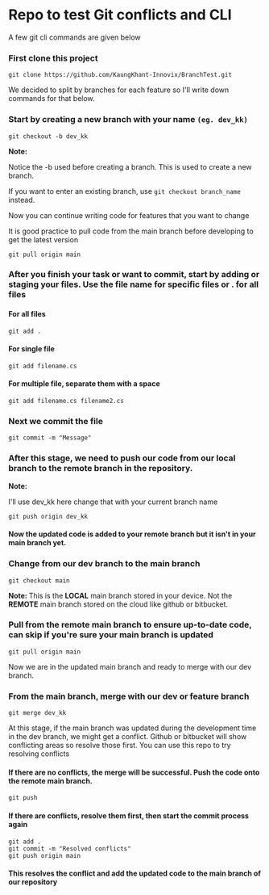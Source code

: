 <h1> Repo to test Git conflicts and CLI </h1>

<p> A few git cli commands are given below </p>

<h3>First clone this project</h3>

<pre><code>git clone https://github.com/KaungKhant-Innovix/BranchTest.git</code></pre> 

We decided to split by branches for each feature so I'll write down commands for that below.

<h3>Start by creating a new branch with your name <code>(eg. dev_kk)</code> </h3>

<pre><code>git checkout -b dev_kk</code></pre> 

<strong>Note:</strong><p> Notice the -b used before creating a branch. This is used to create a new branch. </p>
<p>If you want to enter an existing branch, use <code>git checkout branch_name</code> instead.

<br/>
<p>Now you can continue writing code for features that you want to change</p>
<p>It is good practice to pull code from the main branch before developing to get the latest version</p>

<pre><code>git pull origin main</code></pre>

<h3>After you finish your task or want to commit, start by adding or staging your files. Use the file name for specific files or . for all files</h3>

<h4>For all files</h4>
<pre><code>git add .</code></pre>

<h4>For single file</h4>
<pre><code>git add filename.cs</code></pre>

<h4>For multiple file, separate them with a space</h4>
<pre><code>git add filename.cs filename2.cs</code></pre>

<h3> Next we commit the file </h3>
<pre><code>git commit -m "Message"</code></pre>

<h3> After this stage, we need to push our code from our local branch to the remote branch in the repository.</h3>
<strong>Note:</strong><p>I'll use dev_kk here change that with your current branch name</p>
<pre><code>git push origin dev_kk</code></pre>

<h4>Now the updated code is added to your remote branch but it isn't in your main branch yet.</h4>

<h3> Change from our dev branch to the main branch </h3>
<pre><code>git checkout main</code></pre>

<p><strong>Note: </strong>This is the <strong>LOCAL</strong> main branch stored in your device. Not the <strong>REMOTE</strong> main branch stored on the cloud like github or bitbucket.</p>

<h3> Pull from the remote main branch to ensure up-to-date code, can skip if you're sure your main branch is updated </h3>
<pre><code>git pull origin main</code></pre>

<p>Now we are in the updated main branch and ready to merge with our dev branch. </p>

<h3>From the main branch, merge with our dev or feature branch</h3>
<pre><code>git merge dev_kk</code></pre>

<p>At this stage, if the main branch was updated during the development time in the dev branch, we might get a conflict. Github or bitbucket will show conflicting areas so resolve those first. You can use this repo to try resolving conflicts</p>

<h4> If there are no conflicts, the merge will be successful. Push the code onto the remote main branch. </h4>
<pre><code>git push</code></pre>

<h4> If there are conflicts, resolve them first, then start the commit process again </h4>
<pre><code>git add .
git commit -m "Resolved conflicts"
git push origin main
</code></pre>

<h4>This resolves the conflict and add the updated code to the main branch of our repository </h4>

